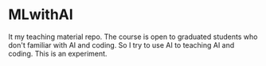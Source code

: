 # MLwithAI
It my teaching material repo. The course is open to graduated students who don't familiar with AI and coding. So I try to use AI to teaching AI and coding. This is an experiment. 
